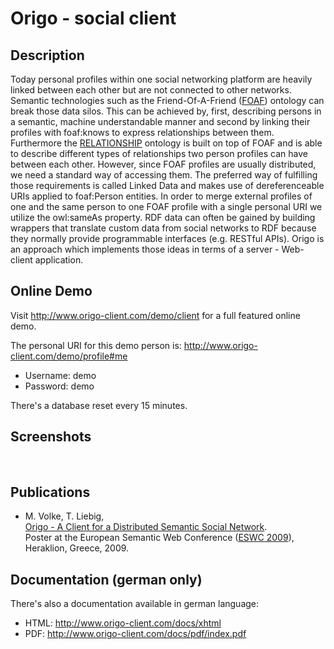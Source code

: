 # Origo - social client #
## Description ##

Today personal profiles within one social networking platform are heavily linked between each other but are not connected to other networks. Semantic technologies such as the Friend-Of-A-Friend ([FOAF](http://xmlns.com/foaf/0.1/)) ontology can break those data silos. This can be achieved by, first, describing persons in a semantic, machine understandable manner and second by linking their profiles with foaf:knows to express relationships between them. Furthermore the [RELATIONSHIP](http://vocab.org/relationship/) ontology is built on top of FOAF and is able to describe different types of relationships two person profiles can have between each other. However, since FOAF profiles are usually distributed, we need a standard way of accessing them. The preferred way of fulfilling those requirements is called Linked Data and makes use of dereferenceable URIs applied to foaf:Person entities. In order to merge external profiles of one and the same person to one FOAF profile with a single personal URI we utilize the owl:sameAs property. RDF data can often be gained by building wrappers that translate custom data from social networks to RDF because they normally provide programmable interfaces (e.g. RESTful APIs). Origo is an approach which implements those ideas in terms of a server - Web-client application.

## Online Demo ##

Visit http://www.origo-client.com/demo/client for a full featured online demo.

The personal URI for this demo person is: http://www.origo-client.com/demo/profile#me

  * Username: demo
  * Password: demo

There's a database reset every 15 minutes.

## Screenshots ##

![![](http://www.origo-client.com/screenshots/screenshot_login_thumb.png)](http://www.origo-client.com/screenshots/screenshot_login.png)
![![](http://www.origo-client.com/screenshots/screenshot_dashboard_thumb.png)](http://www.origo-client.com/screenshots/screenshot_dashboard.png)
![![](http://www.origo-client.com/screenshots/screenshot_editor_personal_thumb.png)](http://www.origo-client.com/screenshots/screenshot_editor_personal.png)
![![](http://www.origo-client.com/screenshots/screenshot_editor_relationships_thumb.png)](http://www.origo-client.com/screenshots/screenshot_editor_relationships.png)
![![](http://www.origo-client.com/screenshots/screenshot_browser_thumb.png)](http://www.origo-client.com/screenshots/screenshot_browser.png)

## Publications ##
  * M. Volke, T. Liebig,<br><a href='http://www.uni-ulm.de/fileadmin/website_uni_ulm/iui.inst.090/Publikationen/2009/Origo-ESWC09.pdf'>Origo - A Client for a Distributed Semantic Social Network</a>.<br>Poster at the European Semantic Web Conference (<a href='http://www.eswc2009.org/'>ESWC 2009</a>), Heraklion, Greece, 2009.</li></ul>

## Documentation (german only) ##

There's also a documentation available in german language:
  * HTML: http://www.origo-client.com/docs/xhtml
  * PDF: http://www.origo-client.com/docs/pdf/index.pdf